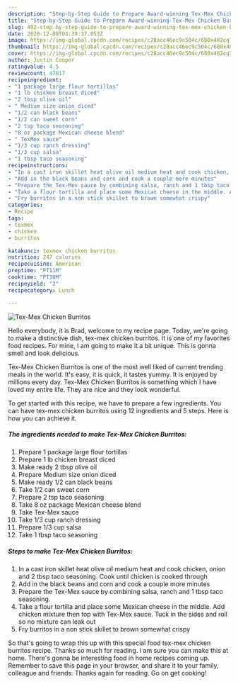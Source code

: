 ```yaml
---
description: "Step-by-Step Guide to Prepare Award-winning Tex-Mex Chicken Burritos"
title: "Step-by-Step Guide to Prepare Award-winning Tex-Mex Chicken Burritos"
slug: 492-step-by-step-guide-to-prepare-award-winning-tex-mex-chicken-burritos
date: 2020-12-08T03:39:37.053Z
image: https://img-global.cpcdn.com/recipes/c28acc46ec9c504c/680x482cq70/tex-mex-chicken-burritos-recipe-main-photo.jpg
thumbnail: https://img-global.cpcdn.com/recipes/c28acc46ec9c504c/680x482cq70/tex-mex-chicken-burritos-recipe-main-photo.jpg
cover: https://img-global.cpcdn.com/recipes/c28acc46ec9c504c/680x482cq70/tex-mex-chicken-burritos-recipe-main-photo.jpg
author: Justin Cooper
ratingvalue: 4.5
reviewcount: 47817
recipeingredient:
- "1 package large flour tortillas"
- "1 lb chicken breast diced"
- "2 tbsp olive oil"
- " Medium size onion diced"
- "1/2 can black beans"
- "1/2 can sweet corn"
- "2 tsp taco seasoning"
- "8 oz package Mexican cheese blend"
- " TexMex sauce"
- "1/3 cup ranch dressing"
- "1/3 cup salsa"
- "1 tbsp taco seasoning"
recipeinstructions:
- "In a cast iron skillet heat olive oil medium heat and cook chicken, onion and 2 tbsp taco seasoning. Cook until chicken is cooked through"
- "Add in the black beans and corn and cook a couple more minutes"
- "Prepare the Tex-Mex sauce by combining salsa, ranch and 1 tbsp taco seasoning."
- "Take a flour tortilla and place some Mexican cheese in the middle. Add chicken mixture then top with Tex-Mex sauce. Tuck in the sides and roll so no mixture can leak out"
- "Fry burritos in a non stick skillet to brown somewhat crispy"
categories:
- Recipe
tags:
- texmex
- chicken
- burritos

katakunci: texmex chicken burritos 
nutrition: 247 calories
recipecuisine: American
preptime: "PT11M"
cooktime: "PT30M"
recipeyield: "2"
recipecategory: Lunch

---
```



![Tex-Mex Chicken Burritos](https://img-global.cpcdn.com/recipes/c28acc46ec9c504c/680x482cq70/tex-mex-chicken-burritos-recipe-main-photo.jpg)

Hello everybody, it is Brad, welcome to my recipe page. Today, we're going to make a distinctive dish, tex-mex chicken burritos. It is one of my favorites food recipes. For mine, I am going to make it a bit unique. This is gonna smell and look delicious.



Tex-Mex Chicken Burritos is one of the most well liked of current trending meals in the world. It's easy, it is quick, it tastes yummy. It is enjoyed by millions every day. Tex-Mex Chicken Burritos is something which I have loved my entire life. They are nice and they look wonderful.


To get started with this recipe, we have to prepare a few ingredients. You can have tex-mex chicken burritos using 12 ingredients and 5 steps. Here is how you can achieve it.

<!--inarticleads1-->

##### The ingredients needed to make Tex-Mex Chicken Burritos:

1. Prepare 1 package large flour tortillas
1. Prepare 1 lb chicken breast diced
1. Make ready 2 tbsp olive oil
1. Prepare  Medium size onion diced
1. Make ready 1/2 can black beans
1. Take 1/2 can sweet corn
1. Prepare 2 tsp taco seasoning
1. Take 8 oz package Mexican cheese blend
1. Take  Tex-Mex sauce
1. Take 1/3 cup ranch dressing
1. Prepare 1/3 cup salsa
1. Take 1 tbsp taco seasoning




<!--inarticleads2-->

##### Steps to make Tex-Mex Chicken Burritos:

1. In a cast iron skillet heat olive oil medium heat and cook chicken, onion and 2 tbsp taco seasoning. Cook until chicken is cooked through
1. Add in the black beans and corn and cook a couple more minutes
1. Prepare the Tex-Mex sauce by combining salsa, ranch and 1 tbsp taco seasoning.
1. Take a flour tortilla and place some Mexican cheese in the middle. Add chicken mixture then top with Tex-Mex sauce. Tuck in the sides and roll so no mixture can leak out
1. Fry burritos in a non stick skillet to brown somewhat crispy




So that's going to wrap this up with this special food tex-mex chicken burritos recipe. Thanks so much for reading. I am sure you can make this at home. There's gonna be interesting food in home recipes coming up. Remember to save this page in your browser, and share it to your family, colleague and friends. Thanks again for reading. Go on get cooking!
